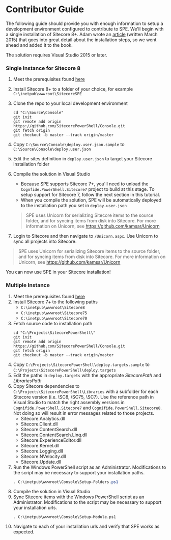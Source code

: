 # Contributor Guide

The following guide should provide you with enough information to setup a development environment configured to contribute to SPE. We'll begin with a single installation of Sitecore 8+. Adam wrote an [article](http://blog.najmanowicz.com/2015/03/03/set-up-sitecore-powershell-extensions-development-environment/) \(written March 2015\) that goes into great detail about the installation steps, so we went ahead and added it to the book.

The solution requires Visual Studio 2015 or later.

### Single Instance for Sitecore 8

1. Meet the prerequisites found [here](installation.md)
2. Install Sitecore 8+ to a folder of your choice, for example `C:\inetpub\wwwroot\SitecoreSPE`
3. Clone the repo to your local development environment
   ```
   cd "C:\Source\Console"
   git init
   git remote add origin https://github.com/SitecorePowerShell/Console.git
   git fetch origin
   git checkout -b master --track origin/master
   ```
4. Copy `C:\Source\Console\deploy.user.json.sample` to `C:\Source\Console\deploy.user.json`
5. Edit the sites definition in `deploy.user.json` to target your Sitecore installation folder
6. Compile the solution in Visual Studio
   * Because SPE supports Sitecore 7+, you'll need to unload the `Cognfide.PowerShell.Sitecore7` project to build at this stage. To setup support for Sitecore 7, follow the next section in this tutorial.
   * When you compile the solution, SPE will be automatically deployed to the installation path you set in `deploy.user.json`

   > SPE uses Unicorn for serializing Sitecore items to the source folder, and for syncing items from disk into Sitecore. For more information on Unicorn, see https://github.com/kamsar/Unicorn
7. Login to Sitecore and then navigate to `/Unicorn.aspx`. Use Unicorn to sync all projects into Sitecore.

> SPE uses Unicorn for serializing Sitecore items to the source folder, and for syncing items from disk into Sitecore. For more information on Unicorn, see https://github.com/kamsar/Unicorn

You can now use SPE in your Sitecore installation!

### Multiple Instance

1. Meet the prerequisites found [here](installation.md)
2. Install Sitecore 7+ to the following paths    
   * `C:\inetpub\wwwroot\Sitecore8`
   * `C:\inetpub\wwwroot\Sitecore75`
   * `C:\inetpub\wwwroot\Sitecore70`
3. Fetch source code to installation path
   ```
   cd "C:\Projects\SitecorePowerShell\"
   git init
   git remote add origin https://github.com/SitecorePowerShell/Console.git
   git fetch origin
   git checkout -b master --track origin/master
   ```
4. Copy `C:\Projects\SitecorePowerShell\deploy.targets.sample` to `C:\Projects\SitecorePowerShell\deploy.targets`
5. Edit the paths in `deploy.targets` with the appropriate _SitecorePath_ and _LibrariesPath_
6. Copy Sitecore dependencies to `C:\Projects\SitecorePowerShell\Libraries` with a subfolder for each Sitecore version \(i.e. \SC8, \SC75, \SC7\). Use the reference path in Visual Studio to match the right assembly versions in `Cognifide.PowerShell.Sitecore7` and `Cognifide.PowerShell.Sitecore8`. Not doing so will result in error messages related to those projects.
   * Sitecore.Analytics.dll
   * Sitecore.Client.dll
   * Sitecore.ContentSearch.dll
   * Sitecore.ContentSearch.Linq.dll
   * Sitecore.ExperienceEditor.dll
   * Sitecore.Kernel.dll
   * Sitecore.Logging.dll
   * Sitecore.NVelocity.dll
   * Sitecore.Update.dll
7. Run the Windows PowerShell script as an Administrator. Modifications to the script may be necessary to support your installation paths.
   ```powershell
   . C:\inetpub\wwwroot\Console\Setup-Folders.ps1
   ```
8. Compile the solution in Visual Studio
9. Sync Sitecore items with the Windows PowerShell script as an Administrator. Modifications to the script may be necessary to support your installation urls.
   ```
   . C:\inetpub\wwwroot\Console\Setup-Module.ps1
   ```
10. Navigate to each of your installation urls and verify that SPE works as expected.



